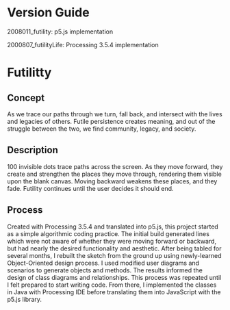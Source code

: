# Version Guide #
2008011_futility: p5.js implementation

2000807_futilityLife: Processing 3.5.4 implementation
# Futilitty #
## Concept ##
As we trace our paths through we turn, fall back, and intersect with the lives and legacies of others. Futile persistence creates meaning, and out of the struggle between the two, we find community, legacy, and society.
## Description ##
100 invisible dots trace paths across the screen. As they move forward, they create and strengthen the places they move through, rendering them visible upon the blank canvas. Moving backward weakens these places, and they fade. Futility continues until the user decides it should end.
## Process ##
Created with Processing 3.5.4 and translated into p5.js, this project started as a simple algorithmic coding practice. The initial build generated lines which were not aware of whether they were moving forward or backward, but had nearly the desired functionality and aesthetic. After being tabled for several months, I rebuilt the sketch from the ground up using newly-learned Object-Oriented design process. I used modified user diagrams and scenarios to generate objects and methods. The results informed the design of class diagrams and relationships. This process was repeated until I felt prepared to start writing code. From there, I implemented the classes in Java with Processing IDE before translating them into JavaScript with the p5.js library.
